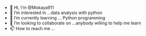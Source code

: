 - 👋 Hi, I’m @Mokaya911
- 👀 I’m interested in ...data analysis with python
- 🌱 I’m currently learning ... Python programming
- 💞️ I’m looking to collaborate on ...anybody willing to help me learn
- 📫 How to reach me ...

<!---
Mokaya911/Mokaya911 is a ✨ special ✨ repository because its `README.md` (this file) appears on your GitHub profile.
You can click the Preview link to take a look at your changes.
--->
